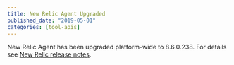 ```yaml
---
title: New Relic Agent Upgraded
published_date: "2019-05-01"
categories: [tool-apis]
---
```

New Relic Agent has been upgraded platform-wide to 8.6.0.238. For details see [New Relic release notes](https://docs.newrelic.com/docs/release-notes/agent-release-notes/php-release-notes).
